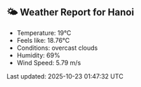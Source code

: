 <!-- WEATHER-START -->
## 🌤 Weather Report for Hanoi

- Temperature: 19°C
- Feels like: 18.76°C
- Conditions: overcast clouds
- Humidity: 69%
- Wind Speed: 5.79 m/s

Last updated: 2025-10-23 01:47:32 UTC
<!-- WEATHER-END -->
